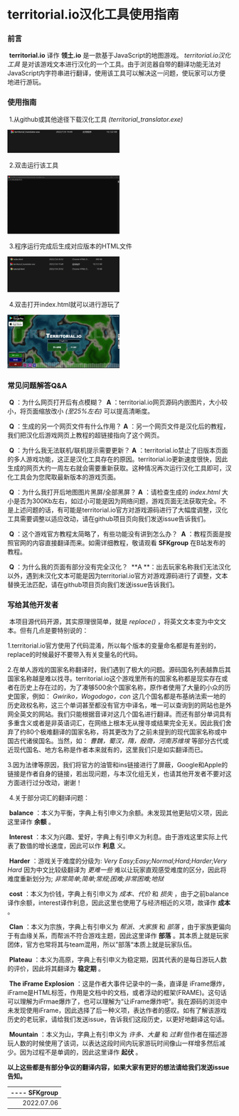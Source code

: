 # territorial.io汉化工具使用指南

### 前言

​	**territorial.io** 译作 **领土.io** 是一款基于JavaScript的地图游戏。 *territorial.io汉化工具* 是对该游戏文本进行汉化的一个工具。由于浏览器自带的翻译功能无法对JavaScript内字符串进行翻译，使用该工具可以解决这一问题，使玩家可以方便地进行游玩。

### 使用指南

​	1.从github或其他途径下载汉化工具 *(territorial_translator.exe)*

<img src="./img/1.png" width="50%">

​	2.双击运行该工具

<img src="./img/2.png" width="50%">

​	3.程序运行完成后生成对应版本的HTML文件

<img src="./img/3.png" width="50%">

​	4.双击打开index.html就可以进行游玩了

<img src="./img/4.png" width="50%">

### 常见问题解答Q&A

​	**Q** ：为什么网页打开后有点模糊？
​	**A** ：territorial.io网页源码内嵌图片，大小较小，将页面缩放改小 *(至25%左右)* 可以提高清晰度。

​	**Q** ：生成的另一个网页文件有什么作用？
​	**A** ：另一个网页文件是汉化后的教程，我们把汉化后游戏网页上教程的超链接指向了这个网页。

​	**Q** ：为什么我无法联机/联机提示需要更新？
​	**A** ：territorial.io禁止了旧版本页面的多人游戏功能，这正是汉化工具存在的原因。territorial.io更新速度很快，因此生成的网页大约一周左右就会需要重新获取。这种情况再次运行汉化工具即可，汉化工具会为您爬取最新版本的游戏页面。

​	**Q** ：为什么我打开后地图图片黑屏/全部黑屏？
​	**A** ：请检查生成的 *index.html* 大小是否为300Kb左右，如过小可能是因为网络问题，游戏页面无法获取完全。不是上述问题的话，有可能是territorial.io官方对游戏源码进行了大幅度调整，汉化工具需要调整以适应改动，请在github项目页向我们发送issue告诉我们。

​	**Q** ：这个游戏官方教程太简略了，有些功能没有讲到怎么办？
​	**A** ：教程页面是按照官网的内容直接翻译而来。如需详细教程，敬请观看 **SFKgroup** 在B站发布的教程。

​	**Q** ：为什么我的页面有部分没有完全汉化？
​	**A **：出去玩家名称我们无法汉化以外，遇到未汉化文本可能是因为territorial.io官方对游戏源码进行了调整，文本替换无法匹配，请在github项目页向我们发送issue告诉我们。

### 写给其他开发者

​	本项目源代码开源，其实原理很简单，就是 *replace()* ，将英文文本变为中文文本。但有几点是要特别说的：

​	1.territorial.io官方使用了代码混淆，所以每个版本的变量命名都是有差别的，replace的时候最好不要带入有关变量名的代码。

​	2.在单人游戏的国家名称翻译时，我们遇到了极大的问题。源码国名列表越靠后其国家名称越是难以找寻。territorial.io这个游戏里所有的国家名称都是现实存在或者在历史上存在过的，为了凑够500余个国家名称，原作者使用了大量的小众的历史国家，例如： *Gwiriko，Wogodogo，con* 这几个国名都是布基纳法索一地的历史政权名称，这三个单词甚至都没有官方中译名，唯一可以查询到的网站也是外网全英文的网站。我们只能根据音译对这几个国名进行翻译。而还有部分单词具有多重含义或者是非英语词汇，在网络上根本无从搜寻或结果完全无关。因此我们舍弃了约80个极难翻译的国家名称，将其更改为了之前未提到的现代国家名称或中国古代诸侯国名。当然，如： *曹魏，蜀汉，隋，殷商，河南苏维埃* 等部分古代或近现代国名、地方名称是作者本来就有的，这里我们只是如实翻译而已。

​	3.因为法律等原因，我们将官方的油管和ins链接进行了屏蔽，Google和Apple的链接是作者自身的链接，若出现问题，与本汉化组无关，也请其他开发者不要对这方面进行过分改动，谢谢！

​	4.关于部分词汇的翻译问题：

​		**balance** ：本义为平衡，字典上有引申义为余额。未发现其他更贴切义项，因此这里译作 **余额** 。

​		**Interest** ：本义为兴趣、爱好，字典上有引申义为利息。由于游戏这里实际上代表了数值的增长速度，因此可以作 **利息** 义。

​		**Harder** ：游戏关于难度的分级为: *Very Easy;Easy;Normal;Hard;Harder;Very Hard* 因为中文比较级翻译为 *更难一些* 难以让玩家直观感受难度的区分，因此将难度重新划分为; *非常简单;简单;常规;困难;非常困难;地狱*

​		**cost** ：本义为价钱，字典上有引申义为 *成本、代价* 和 *损失* ，由于之前balance译作余额，interest译作利息，因此这里也使用了与经济相近的义项，故译作 **成本** 。

​		**Clan** ：本义为宗族，字典上有引申义为 *帮派、大家族* 和 *部落* ，由于家族更偏向于有血缘关系，而帮派不符合游戏主题，因此这里译作 **部落** 。其本质上就是玩家团体，官方也常将其与team混用，所以”部落“本质上就是玩家队伍。

​		**Plateau** ：本义为高原，字典上有引申义为稳定期，因其代表的是每日游玩人数的评价，因此将其翻译为 **稳定期** 。

​		**The iFrame Explosion** ：这是作者大事件记录中的一条，直译是 iFrame爆炸，iFrame是HTML标签，作用是文档中的文档，或者浮动的框架(FRAME)。这句话可以理解为iFrmae爆炸了，也可以理解为“让iFrame爆炸吧”。我在源码的浏览中未发现使用iFrame，因此选择了后一种义项，表达作者的感叹。如有了解该游戏历史的老玩家，请给我们发送issue，告诉我们这段历史，以更好地翻译这句话。

​		**Mountain** ：本义为山，字典上有引申义为 *许多、大量* 和 *过剩* 但作者在描述游玩人数的时候使用了该词，以表达这段时间内玩家游玩时间像山一样增多然后减少。因为过程不是单调的，因此这里译作 **起伏** 。

​	**以上这些都是有部分争议的翻译内容，如果大家有更好的想法请给我们发送issue告知。**





| ----  SFKgroup |
| -------------: |
|     2022.07.06 |

